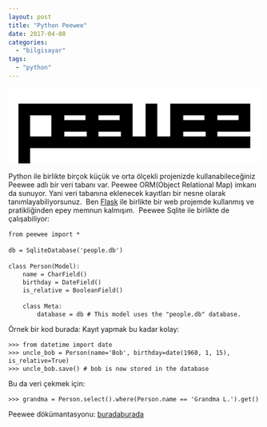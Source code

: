 ```yaml
---
layout: post
title: "Python Peewee"
date: 2017-04-08
categories: 
  - "bilgisayar"
tags: 
  - "python"
---
```


![2017-04-08 19_52_35-peewee — peewee 2.9.2 documentation](/images/2017-04-08-19_52_35-peewee-e28094-peewee-2-9-2-documentation.png)

Python ile birlikte birçok küçük ve orta ölçekli projenizde kullanabileceğiniz Peewee adlı bir veri tabanı var. Peewee ORM(Object Relational Map) imkanı da sunuyor. Yani veri tabanına eklenecek kayıtları bir nesne olarak tanımlayabiliyorsunuz.  Ben [Flask](http://flask.pocoo.org/) ile birlikte bir web projemde kullanmış ve pratikliğinden epey memnun kalmışım.  Peewee Sqlite ile birlikte de çalışabiliyor:

```
from peewee import *

db = SqliteDatabase('people.db')

class Person(Model):
    name = CharField()
    birthday = DateField()
    is_relative = BooleanField()

    class Meta:
        database = db # This model uses the "people.db" database.

```

Örnek bir kod burada: Kayıt yapmak bu kadar kolay:

```
>>> from datetime import date
>>> uncle_bob = Person(name='Bob', birthday=date(1960, 1, 15), is_relative=True)
>>> uncle_bob.save() # bob is now stored in the database

```

Bu da veri çekmek için:

```
>>> grandma = Person.select().where(Person.name == 'Grandma L.').get()

```

Peewee dökümantasyonu: [burada](http://docs.peewee-orm.com/en/latest/peewee/quickstart.html#retrieving-data)[burada](http://docs.peewee-orm.com/en/latest/peewee/quickstart.html#retrieving-data)
